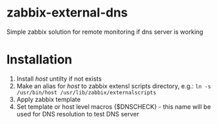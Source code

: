 # zabbix-external-dns
Simple zabbix solution for remote monitoring if dns server is working

# Installation
1. Install *host* untilty if not exists
1. Make an alias for *host* to zabbix extensl scripts directory, e.g.:
`ln -s /usr/bin/host /usr/lib/zabbix/externalscripts`
1. Apply zabbix template
1. Set template or host level macros {$DNSCHECK} - this name will be used for DNS resolution to test DNS server
